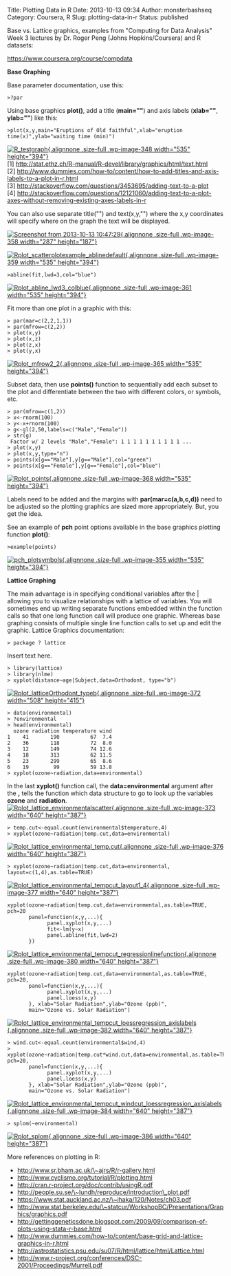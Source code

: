 Title: Plotting Data in R
Date: 2013-10-13 09:34
Author: monsterbashseq
Category: Coursera, R
Slug: plotting-data-in-r
Status: published

Base vs. Lattice graphics, examples from "Computing for Data Analysis"
Week 3 lectures by Dr. Roger Peng (Johns Hopkins/Coursera) and R
datasets:

https://www.coursera.org/course/compdata

**Base Graphing**

Base parameter documentation, use this:

    >?par

Using base graphics **plot()**, add a title (**main=""**) and axis
labels (**xlab=""**, **ylab=""**) like this:

    >plot(x,y,main="Eruptions of Old faithful",xlab="eruption time(x)",ylab="waiting time (min)")

[![R\_testgraph](http://monsterbashseq.files.wordpress.com/2013/10/r_testgraph.jpeg){.alignnone
.size-full .wp-image-348 width="535"
height="394"}](http://monsterbashseq.files.wordpress.com/2013/10/r_testgraph.jpeg)  
\[1\]
http://stat.ethz.ch/R-manual/R-devel/library/graphics/html/text.html  
\[2\]
http://www.dummies.com/how-to/content/how-to-add-titles-and-axis-labels-to-a-plot-in-r.html  
\[3\] http://stackoverflow.com/questions/3453695/adding-text-to-a-plot  
\[4\]
http://stackoverflow.com/questions/12121060/adding-text-to-a-plot-axes-without-removing-existing-axes-labels-in-r

You can also use separate title("") and text(x,y,"") where the x,y
coordinates will specify where on the graph the text will be displayed.

[![Screenshot from 2013-10-13
10:47:29](http://monsterbashseq.files.wordpress.com/2013/10/screenshot-from-2013-10-13-104729.png){.alignnone
.size-full .wp-image-358 width="287"
height="187"}](http://monsterbashseq.files.wordpress.com/2013/10/screenshot-from-2013-10-13-104729.png)

[![Rplot\_scatterplotexample\_ablinedefault](http://monsterbashseq.files.wordpress.com/2013/10/rplot_scatterplotexample_ablinedefault.jpeg){.alignnone
.size-full .wp-image-359 width="535"
height="394"}](http://monsterbashseq.files.wordpress.com/2013/10/rplot_scatterplotexample_ablinedefault.jpeg)

    >abline(fit,lwd=3,col="blue")

[![Rplot\_abline\_lwd3\_colblue](http://monsterbashseq.files.wordpress.com/2013/10/rplot_abline_lwd3_colblue.jpeg){.alignnone
.size-full .wp-image-361 width="535"
height="394"}](http://monsterbashseq.files.wordpress.com/2013/10/rplot_abline_lwd3_colblue.jpeg)

Fit more than one plot in a graphic with this:

    > par(mar=c(2,2,1,1))
    > par(mfrow=c(2,2))
    > plot(x,y)
    > plot(x,z)
    > plot(z,x)
    > plot(y,x)

[![Rplot\_mfrow2\_2](http://monsterbashseq.files.wordpress.com/2013/10/rplot_mfrow2_2.jpeg){.alignnone
.size-full .wp-image-365 width="535"
height="394"}](http://monsterbashseq.files.wordpress.com/2013/10/rplot_mfrow2_2.jpeg)

Subset data, then use **points()** function to sequentially add each
subset to the plot and differentiate between the two with different
colors, or symbols, etc.

    > par(mfrow=c(1,2))
    > x<-rnorm(100)
    > y<-x+rnorm(100)
    > g<-gl(2,50,labels=c("Male","Female"))
    > str(g)
     Factor w/ 2 levels "Male","Female": 1 1 1 1 1 1 1 1 1 1 ...
    > plot(x,y)
    > plot(x,y,type="n")
    > points(x[g=="Male"],y[g=="Male"],col="green")
    > points(x[g=="Female"],y[g=="Female"],col="blue")

[![Rplot\_points](http://monsterbashseq.files.wordpress.com/2013/10/rplot_points.jpeg){.alignnone
.size-full .wp-image-368 width="535"
height="394"}](http://monsterbashseq.files.wordpress.com/2013/10/rplot_points.jpeg)

Labels need to be added and the margins with **par(mar=c(a,b,c,d))**
need to be adjusted so the plotting graphics are sized more
appropriately. But, you get the idea.

See an example of **pch** point options available in the base graphics
plotting function **plot()**:

    >example(points)

[![pch\_plotsymbols](http://monsterbashseq.files.wordpress.com/2013/10/pch_plotsymbols.jpeg){.alignnone
.size-full .wp-image-355 width="535"
height="394"}](http://monsterbashseq.files.wordpress.com/2013/10/pch_plotsymbols.jpeg)

**Lattice Graphing**

The main advantage is in specifying conditional variables after the |
allowing you to visualize relationships with a lattice of variables. You
will sometimes end up writing separate functions embedded within the
function calls so that one long function call will produce one graphic.
Whereas base graphing consists of multiple single line function calls to
set up and edit the graphic. Lattice Graphics documentation:

    > package ? lattice

Insert text here.

    > library(lattice)
    > library(nlme)
    > xyplot(distance~age|Subject,data=Orthodont, type="b")

[![Rplot\_latticeOrthodont\_typeb](http://monsterbashseq.files.wordpress.com/2013/10/rplot_latticeorthodont_typeb.jpeg){.alignnone
.size-full .wp-image-372 width="508"
height="415"}](http://monsterbashseq.files.wordpress.com/2013/10/rplot_latticeorthodont_typeb.jpeg)

    > data(environmental)
    > ?environmental
    > head(environmental)
      ozone radiation temperature wind
    1    41       190          67  7.4
    2    36       118          72  8.0
    3    12       149          74 12.6
    4    18       313          62 11.5
    5    23       299          65  8.6
    6    19        99          59 13.8
    > xyplot(ozone~radiation,data=environmental)

In the last **xyplot()** function call, the **data=environmental**
argument after the **,** tells the function which data structure to go
to look up the variables **ozone** and **radiation**.  
[![Rplot\_lattice\_environmentalscatter](http://monsterbashseq.files.wordpress.com/2013/10/rplot_lattice_environmentalscatter.jpeg){.alignnone
.size-full .wp-image-373 width="640"
height="387"}](http://monsterbashseq.files.wordpress.com/2013/10/rplot_lattice_environmentalscatter.jpeg)

    > temp.cut<-equal.count(environmental$temperature,4)
    > xyplot(ozone~radiation|temp.cut,data=environmental)

[![Rplot\_lattice\_environmental\_temp.cut](http://monsterbashseq.files.wordpress.com/2013/10/rplot_lattice_environmental_temp-cut.jpeg){.alignnone
.size-full .wp-image-376 width="640"
height="387"}](http://monsterbashseq.files.wordpress.com/2013/10/rplot_lattice_environmental_temp-cut.jpeg)

    > xyplot(ozone~radiation|temp.cut,data=environmental, layout=c(1,4),as.table=TRUE)

[![Rplot\_lattice\_environmental\_tempcut\_layout1\_4](http://monsterbashseq.files.wordpress.com/2013/10/rplot_lattice_environmental_tempcut_layout1_4.jpeg){.alignnone
.size-full .wp-image-377 width="640"
height="387"}](http://monsterbashseq.files.wordpress.com/2013/10/rplot_lattice_environmental_tempcut_layout1_4.jpeg)

    xyplot(ozone~radiation|temp.cut,data=environmental,as.table=TRUE, pch=20
           panel=function(x,y,...){
                 panel.xyplot(x,y,...)
                 fit<-lm(y~x)
                 panel.abline(fit,lwd=2)     
           })

[![Rplot\_lattice\_environmental\_tempcut\_regressionlinefunction](http://monsterbashseq.files.wordpress.com/2013/10/rplot_lattice_environmental_tempcut_regressionlinefunction1.jpeg){.alignnone
.size-full .wp-image-380 width="640"
height="387"}](http://monsterbashseq.files.wordpress.com/2013/10/rplot_lattice_environmental_tempcut_regressionlinefunction1.jpeg)

    xyplot(ozone~radiation|temp.cut,data=environmental,as.table=TRUE, pch=20,
           panel=function(x,y,...){
                 panel.xyplot(x,y,...)
                 panel.loess(x,y)
           }, xlab="Solar Radiation",ylab="Ozone (ppb)",
           main="Ozone vs. Solar Radiation")

[![Rplot\_lattice\_environmental\_tempcut\_loessregression\_axislabels](http://monsterbashseq.files.wordpress.com/2013/10/rplot_lattice_environmental_tempcut_loessregression_axislabels.jpeg){.alignnone
.size-full .wp-image-382 width="640"
height="387"}](http://monsterbashseq.files.wordpress.com/2013/10/rplot_lattice_environmental_tempcut_loessregression_axislabels.jpeg)

    > wind.cut<-equal.count(environmental$wind,4)
    > xyplot(ozone~radiation|temp.cut*wind.cut,data=environmental,as.table=TRUE, pch=20,
           panel=function(x,y,...){
                 panel.xyplot(x,y,...)
                 panel.loess(x,y)
           }, xlab="Solar Radiation",ylab="Ozone (ppb)",
           main="Ozone vs. Solar Radiation")

[![Rplot\_lattice\_environmental\_tempcut\_windcut\_loessregression\_axislabels](http://monsterbashseq.files.wordpress.com/2013/10/rplot_lattice_environmental_tempcut_windcut_loessregression_axislabels.jpeg){.alignnone
.size-full .wp-image-384 width="640"
height="387"}](http://monsterbashseq.files.wordpress.com/2013/10/rplot_lattice_environmental_tempcut_windcut_loessregression_axislabels.jpeg)

    > splom(~environmental)

[![Rplot\_splom](http://monsterbashseq.files.wordpress.com/2013/10/rplot_splom.jpeg){.alignnone
.size-full .wp-image-386 width="640"
height="387"}](http://monsterbashseq.files.wordpress.com/2013/10/rplot_splom.jpeg)

More references on plotting in R:

-   http://www.sr.bham.ac.uk/\~ajrs/R/r-gallery.html
-   http://www.cyclismo.org/tutorial/R/plotting.html
-   http://cran.r-project.org/doc/contrib/usingR.pdf
-   http://people.su.se/\~lundh/reproduce/introduction\_plot.pdf
-   https://www.stat.auckland.ac.nz/\~ihaka/120/Notes/ch03.pdf
-   http://www.stat.berkeley.edu/\~statcur/WorkshopBC/Presentations/Graphics/graphics.pdf
-   http://gettinggeneticsdone.blogspot.com/2009/09/comparison-of-plots-using-stata-r-base.html
-   http://www.dummies.com/how-to/content/base-grid-and-lattice-graphics-in-r.html
-   http://astrostatistics.psu.edu/su07/R/html/lattice/html/Lattice.html
-   http://www.r-project.org/conferences/DSC-2001/Proceedings/Murrell.pdf

